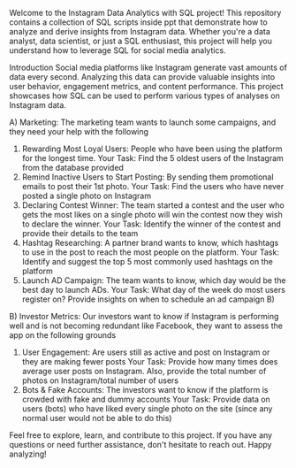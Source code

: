 Welcome to the Instagram Data Analytics with SQL project! This repository contains a collection of SQL scripts inside ppt that demonstrate how to analyze and derive insights from Instagram data. Whether you're a data analyst, data scientist, or just a SQL enthusiast, this project will help you understand how to leverage SQL for social media analytics.


Introduction
Social media platforms like Instagram generate vast amounts of data every second. Analyzing this data can provide valuable insights into user behavior, engagement metrics, and content performance. This project showcases how SQL can be used to perform various types of analyses on Instagram data.

A) Marketing: The marketing team wants to launch some campaigns, and they need your help with the following 
1. Rewarding Most Loyal Users: People who have been using the platform for the longest time. Your Task: Find the 5 oldest users of the Instagram from the database provided
2. Remind Inactive Users to Start Posting: By sending them promotional emails to post their 1st photo. Your Task: Find the users who have never posted a single photo on Instagram
3. Declaring Contest Winner: The team started a contest and the user who gets the most likes on a single photo will win the contest now they wish to declare the winner. Your Task: Identify the winner of the contest and provide their details to the team
4. Hashtag Researching: A partner brand wants to know, which hashtags to use in the post to reach the most people on the platform. Your Task: Identify and suggest the top 5 most commonly used hashtags on the platform
5. Launch AD Campaign: The team wants to know, which day would be the best day to launch ADs. Your Task: What day of the week do most users register on? Provide insights on when to schedule an ad campaign B)
  
  
B) Investor Metrics: Our investors want to know if Instagram is performing well and is not becoming redundant like Facebook, they want to assess the app on the following grounds 
1. User Engagement: Are users still as active and post on Instagram or they are making fewer posts Your Task: Provide how many times does average user posts on Instagram. Also, provide the total number of photos on Instagram/total number of users
2. Bots & Fake Accounts: The investors want to know if the platform is crowded with fake and dummy accounts Your Task: Provide data on users (bots) who have liked every single photo on the site (since any normal user would not be able to do this)




Feel free to explore, learn, and contribute to this project. If you have any questions or need further assistance, don't hesitate to reach out. Happy analyzing!
